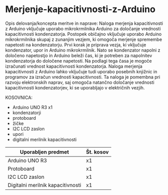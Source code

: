 # Merjenje-kapacitivnosti-z-Arduino
 
Opis delovanja/koncepta meritve in naprave:
Naloga merjenja kapacitivnosti z Arduino vključuje uporabo mikrokrmilnika Arduino za določanje vrednosti kapacitivnosti kondenzatorja. Postopek običajno vključuje uporabo Arduino mikrokrmilnika skupaj z zunanjim vezjem, ki omogoča merjenje spremembe napetosti na kondenzatorju.
Prvi korak je priprava vezja, ki vključuje kondenzator, upor in Arduino mikrokrmilnik. Nato se kondenzator napolni z določeno napetostjo in Arduino beleži čas, ki je potreben za napolnitev kondenzatorja do določene napetosti. Na podlagi tega časa je mogoče izračunati vrednost kapacitivnosti kondenzatorja.
Naloga merjenja kapacitivnosti z Arduino lahko vključuje tudi uporabo posebnih knjižnic in programov za izračun vrednosti kapacitivnosti. Ta naloga je pomembna pri razvoju elektronskih naprav, saj omogoča natančno določanje vrednosti kapacitivnosti kondenzatorjev, ki se uporabljajo v električnih vezjih.


KOSOVNICA:
- Arduino UNO R3 x1
- kondenzatorji
- protoboard
- žičke
- I2C LCD zaslon
- upori
- digitalni merilnik kapacitivnosti

|Uporabljen predmet|Št. kosov|
|---|---|
|Arduino UNO R3|   x1   |
|Protoboard|   x1   |
|I2C LCD zaslon|   x1   |
|Digitalni merilnik kapacitivnosti|   x1   |
